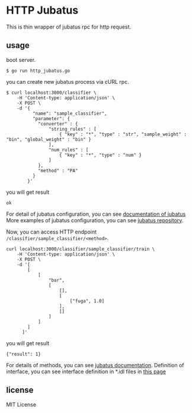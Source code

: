# HTTP Jubatus

This is thin wrapper of jubatus rpc for http request.

## usage

boot server.

```
$ go run http_jubatus.go
```

you can create new jubatus process via cURL rpc.

```
$ curl localhost:3000/classifier \
    -H 'Content-type: application/json' \
    -X POST \
    -d '{
          "name": "sample_classifier",
          "parameter": {
            "converter" : {
                "string_rules" : [
                    { "key" : "*", "type" : "str", "sample_weight" : "bin", "global_weight" : "bin" }
                ],
                "num_rules" : [
                    { "key" : "*", "type" : "num" }
                ]
            },
            "method" : "PA"
          }
        }'
```

you will get result

```
ok
```

For detail of jubatus configuration, you can see [documentation of jubatus](http://jubat.us/en/)
More examples of jubatus configuration, you can see [jubatus repository](https://github.com/jubatus/jubatus/tree/master/config).

Now, you can access HTTP endpoint `/classifier/sample_classifier/<method>`.

```
curl localhost:3000/classifier/sample_classifier/train \
    -H 'Content-type: application/json' \
    -X POST \
    -d '[
        [
            [
                "bar",
                [
                    [],
                    [
                        ["fuga", 1.0]
                    ],
                    []
                ]
            ]
        ]
      ]'
```

you will get result

```
{"result": 1}
```

For details of methods, you can see [jubatus documentation](http://jubat.us/en/api.html).
Definition of interface, you can see interface definition in *.idl files in [this page](https://github.com/jubatus/jubatus/tree/master/jubatus/server/server)

## license

MIT License

